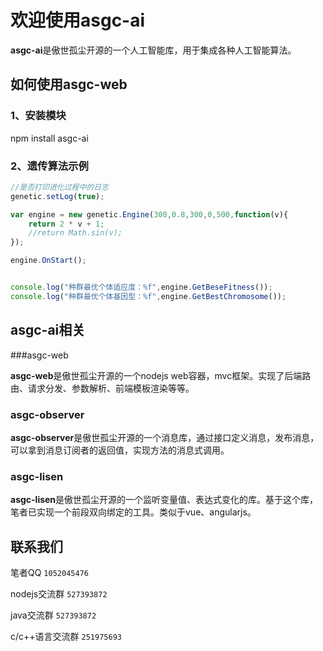 # 欢迎使用asgc-ai

**asgc-ai**是傲世孤尘开源的一个人工智能库，用于集成各种人工智能算法。
## 如何使用asgc-web
 

### 1、安装模块

npm install asgc-ai



### 2、遗传算法示例

```javascript
//是否打印进化过程中的日志
genetic.setLog(true);

var engine = new genetic.Engine(300,0.8,300,0,500,function(v){
	return 2 * v + 1;
	//return Math.sin(v);
});

engine.OnStart();


console.log("种群最优个体适应度：%f",engine.GetBeseFitness());
console.log("种群最优个体基因型：%f",engine.GetBestChromosome());
```

## asgc-ai相关

###asgc-web

**asgc-web**是傲世孤尘开源的一个nodejs web容器，mvc框架。实现了后端路由、请求分发、参数解析、前端模板渲染等等。

### asgc-observer

**asgc-observer**是傲世孤尘开源的一个消息库，通过接口定义消息，发布消息，可以拿到消息订阅者的返回值，实现方法的消息式调用。

### asgc-lisen

**asgc-lisen**是傲世孤尘开源的一个监听变量值、表达式变化的库。基于这个库，笔者已实现一个前段双向绑定的工具。类似于vue、angularjs。


## 联系我们

笔者QQ    `1052045476`

nodejs交流群    `527393872`

java交流群    `527393872`

c/c++语言交流群    `251975693`

